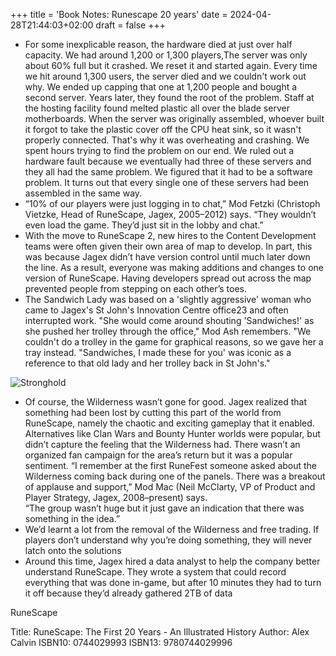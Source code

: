 +++
title = 'Book Notes: Runescape 20 years'
date = 2024-04-28T21:44:03+02:00
draft = false
+++

- For some inexplicable reason, the hardware died at just over half capacity. We had around 1,200 or 1,300 players,The server was only about 60% full but it crashed. We reset it and started again. Every time we hit around 1,300 users, the server died and we couldn't work out why. We ended up capping that one at 1,200 people and bought a second server. Years later, they found the root of the problem. Staff at the hosting facility found melted plastic all over the blade server motherboards. When the server was originally assembled, whoever built it forgot to take the plastic cover off the CPU heat sink, so it wasn't properly connected. That's why it was overheating and crashing. We spent hours trying to find the problem on our end. We ruled out a hardware fault because we eventually had three of these servers and they all had the same problem. We figured that it had to be a software problem. It turns out that every single one of these servers had been assembled in the same way.
- “10% of our players were just logging in to chat,” Mod Fetzki (Christoph Vietzke, Head of RuneScape, Jagex, 2005–2012) says. “They wouldn’t even load the game. They’d just sit in the lobby and chat.”
- With the move to RuneScape 2, new hires to the Content Development teams were often given their own area of map to develop. In part, this was because Jagex didn’t have version control until much later down the line. As a result, everyone was making additions and changes to one version of RuneScape. Having developers spread out across the map prevented people from stepping on each other’s toes.
- The Sandwich Lady was based on a 'slightly aggressive' woman who came to Jagex's St John's Innovation Centre office23 and often interrupted work. "She would come around shouting 'Sandwiches!' as she pushed her trolley through the office," Mod Ash remembers. "We couldn't do a trolley in the game for graphical reasons, so we gave her a tray instead. "Sandwiches, I made these for you' was iconic as a reference to that old lady and her trolley back in St John's."

![Stronghold](/images/books/stronghold.jpg)

- Of course, the Wilderness wasn’t gone for good. Jagex realized that something had been lost by cutting this part of the world from RuneScape, namely the chaotic and exciting gameplay that it enabled. Alternatives like Clan Wars and Bounty Hunter worlds were popular, but didn’t capture the feeling that the Wilderness had. There wasn’t an organized fan campaign for the area’s return but it was a popular sentiment.
  “I remember at the first RuneFest someone asked about the Wilderness coming back during one of the panels. There was a breakout of applause and support,” Mod Mac (Neil McClarty, VP of Product and Player Strategy, Jagex, 2008–present) says.  
  “The group wasn’t huge but it just gave an indication that there was something in the idea.”  
- We’d learnt a lot from the removal of the Wilderness and free trading. If players don’t understand why you’re doing something, they will never latch onto the solutions
- Around this time, Jagex hired a data analyst to help the company better understand RuneScape. They wrote a system that could record everything that was done in-game, but after 10 minutes they had to turn it off because they’d already gathered 2TB of data

RuneScape

Title: RuneScape: The First 20 Years - An Illustrated History
Author: Alex Calvin
ISBN10: 0744029993
ISBN13: 9780744029996
